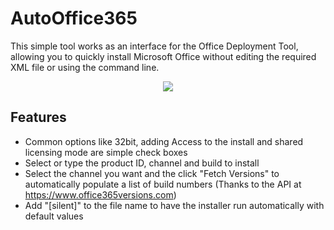# AutoOffice365
This simple tool works as an interface for the Office Deployment Tool, allowing you to quickly install Microsoft Office without editing the required XML file or using the command line.

<p align="center">
  <img src="https://github.com/jmclaren7/auto-office-365/blob/main/Extras/screenshot1.jpg?raw=true">
</p>

## Features
* Common options like 32bit, adding Access to the install and shared licensing mode are simple check boxes
* Select or type the product ID, channel and build to install
* Select the channel you want and the click "Fetch Versions" to automatically populate a list of build numbers (Thanks to the API at https://www.office365versions.com)
* Add "[silent]" to the file name to have the installer run automatically with default values
